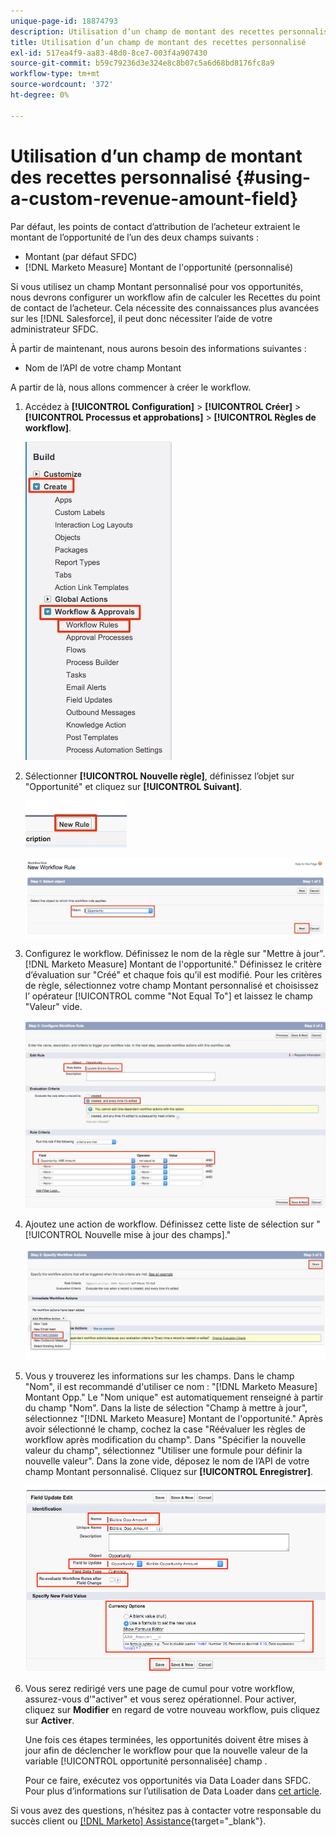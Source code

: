 ```yaml
---
unique-page-id: 18874793
description: Utilisation d’un champ de montant des recettes personnalisé - [!DNL Marketo Measure] - Documentation du produit
title: Utilisation d’un champ de montant des recettes personnalisé
exl-id: 517ea4f9-aa83-48d0-8ce7-003f4a907430
source-git-commit: b59c79236d3e324e8c8b07c5a6d68bd8176fc8a9
workflow-type: tm+mt
source-wordcount: '372'
ht-degree: 0%

---
```


# Utilisation d’un champ de montant des recettes personnalisé {#using-a-custom-revenue-amount-field}

Par défaut, les points de contact d’attribution de l’acheteur extraient le montant de l’opportunité de l’un des deux champs suivants :

* Montant (par défaut SFDC)
* [!DNL Marketo Measure] Montant de l&#39;opportunité (personnalisé)

Si vous utilisez un champ Montant personnalisé pour vos opportunités, nous devrons configurer un workflow afin de calculer les Recettes du point de contact de l’acheteur. Cela nécessite des connaissances plus avancées sur les [!DNL Salesforce], il peut donc nécessiter l’aide de votre administrateur SFDC.

À partir de maintenant, nous aurons besoin des informations suivantes :

* Nom de l’API de votre champ Montant

A partir de là, nous allons commencer à créer le workflow.

1. Accédez à **[!UICONTROL Configuration]** > **[!UICONTROL Créer]** > **[!UICONTROL Processus et approbations]** > **[!UICONTROL Règles de workflow]**.

   ![](assets/1.jpg)

1. Sélectionner **[!UICONTROL Nouvelle règle]**, définissez l’objet sur &quot;Opportunité&quot; et cliquez sur **[!UICONTROL Suivant]**.

   ![](assets/2.jpg)

   ![](assets/3.jpg)

1. Configurez le workflow. Définissez le nom de la règle sur &quot;Mettre à jour&quot;. [!DNL Marketo Measure] Montant de l&#39;opportunité.&quot; Définissez le critère d’évaluation sur &quot;Créé&quot; et chaque fois qu’il est modifié. Pour les critères de règle, sélectionnez votre champ Montant personnalisé et choisissez l’ opérateur [!UICONTROL comme &quot;Not Equal To&quot;] et laissez le champ &quot;Valeur&quot; vide.

   ![](assets/4.jpg)

1. Ajoutez une action de workflow. Définissez cette liste de sélection sur &quot;[!UICONTROL Nouvelle mise à jour des champs].&quot;

   ![](assets/5.jpg)

1. Vous y trouverez les informations sur les champs. Dans le champ &quot;Nom&quot;, il est recommandé d&#39;utiliser ce nom : &quot;[!DNL Marketo Measure] Montant Opp.&quot; Le &quot;Nom unique&quot; est automatiquement renseigné à partir du champ &quot;Nom&quot;. Dans la liste de sélection &quot;Champ à mettre à jour&quot;, sélectionnez &quot;[!DNL Marketo Measure] Montant de l&#39;opportunité.&quot; Après avoir sélectionné le champ, cochez la case &quot;Réévaluer les règles de workflow après modification du champ&quot;. Dans &quot;Spécifier la nouvelle valeur du champ&quot;, sélectionnez &quot;Utiliser une formule pour définir la nouvelle valeur&quot;. Dans la zone vide, déposez le nom de l’API de votre champ Montant personnalisé. Cliquez sur **[!UICONTROL Enregistrer]**.

   ![](assets/6.png)

1. Vous serez redirigé vers une page de cumul pour votre workflow, assurez-vous d’&quot;activer&quot; et vous serez opérationnel. Pour activer, cliquez sur **Modifier** en regard de votre nouveau workflow, puis cliquez sur **Activer**.

   Une fois ces étapes terminées, les opportunités doivent être mises à jour afin de déclencher le workflow pour que la nouvelle valeur de la variable [!UICONTROL opportunité personnalisée] champ .

   Pour ce faire, exécutez vos opportunités via Data Loader dans SFDC. Pour plus d’informations sur l’utilisation de Data Loader dans [cet article](/help/advanced-marketo-measure-features/custom-revenue-amount/using-data-loader-to-update-marketo-measure-custom-amount-field.md).

Si vous avez des questions, n’hésitez pas à contacter votre responsable du succès client ou [[!DNL Marketo] Assistance](https://nation.marketo.com/t5/support/ct-p/Support){target="_blank"}.
